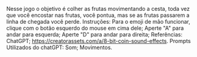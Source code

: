 Nesse jogo o objetivo é colher as frutas movimentando a cesta, toda vez que você encostar nas frutas, você pontua, mas se as frutas passarem a linha de chegada você perde.
Instruções:
Para o emoji de mão funcionar, clique com o botão esquerdo do mouse em cima dele;
Aperte "A" para andar para esquerda;
Aperte "D" para andar para direita;
Referências:
ChatGPT;
https://creatorassets.com/a/8-bit-coin-sound-effects.
Prompts Utilizados do chatGPT:
Som; Movimentos.
